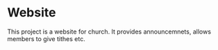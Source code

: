 # Website
This project is a website for church. It provides announcemnets, allows members to give tithes etc.
